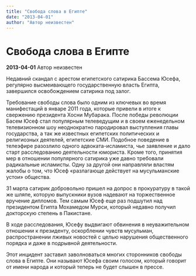 ```yaml
---
title: "Свобода слова в Египте"
date: "2013-04-01"
author: "Автор неизвестен"
---
```


# Свобода слова в Египте

**2013-04-01** Автор неизвестен

Недавний скандал с арестом египетского сатирика Бассема Юсефа, регулярно высмеивающего государственную власть Египта, завершился освобождением сатирика под залог.

Требование свободы слова было одним из ключевых во время манифестаций в январе 2011 года, которые привели в итоге к свержению президента Хосни Мубарака. После победы революции Басем Юсеф стал популярным телеведущим и в своем еженедельном телевизионном шоу неоднократно пародировал выступления главы государства, а так же известных египетских политических и религиозных деятелей, египетские СМИ. Подобное поведение в телеэфире разозлило одного адвоката-исламиста, чье заявление и дало старт расследованию деятельности юмориста. Кроме того, принятия мер в отношении популярного сатирика уже давно требовали радикальные исламисты. Одну за другой они направляли властям жалобы о том, что Юсеф «разлагающе действует на мусульманские устои» общества.

31 марта сатирик добровольно пришел на допрос в прокуратуру в такой же шляпе, которую выпускники вузов надевают на торжественное вручение дипломов. Тем самым Юсеф еще раз подшутил над президентом Египта Мохамедом Мурси, который недавно получил докторскую степень в Пакистане.

В ходе расследования, Юсефу выдвигают обвинения в неуважительном отношении к президенту, оскорблении чувств мусульман, распространении лживых новостей с целью нарушения общественного порядка и даже в подрывной деятельности.

Этот инцидент заставил заволноваться многих сторонников свободы слова в Египте. Они называют Юсефа своим голосом, который говорит от имени народа и который теперь не будет слышен в прессе.